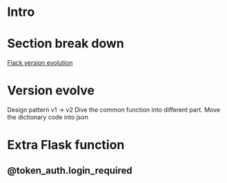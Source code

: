 # Intro
# Section break down
[Flack version evolution](https://www.youtube.com/watch?v=tdIIJuPh3SI&feature=youtu.be&t=439)
[]()
[]()
[]()
[]()
# Version evolve
Design pattern
v1 -> v2
Dive the common function into different part.
Move the dictionary code into json

# Extra Flask function
## @token_auth.login_required
<!--stackedit_data:
eyJoaXN0b3J5IjpbODQwOTE1MjIyLDkyODE4NDg2OCwtMTU3Nz
I1NjU4N119
-->
